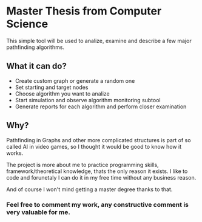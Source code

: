 # Master Thesis from Computer Science
This simple tool will be used to analize, examine and describe a few major pathfinding algorithms. 

## What it can do?

- Create custom graph or generate a random one
- Set starting and target nodes
- Choose algorithm you want to analize
- Start simulation and observe algorithm monitoring subtool
- Generate reports for each algorithm and perform closer examination

## Why?
Pathfinding in Graphs and other more complicated structures is part of so called AI in video games, so I thought it would be good to know how it works.

The project is more about me to practice programming skills, framework/theoretical knowledge, thats the only reason it exists. I like to code and forunetaly I can do it in my free time without any business reason.

And of course I won't mind getting a master degree thanks to that.

### Feel free to comment my work, any constructive comment is very valuable for me.
